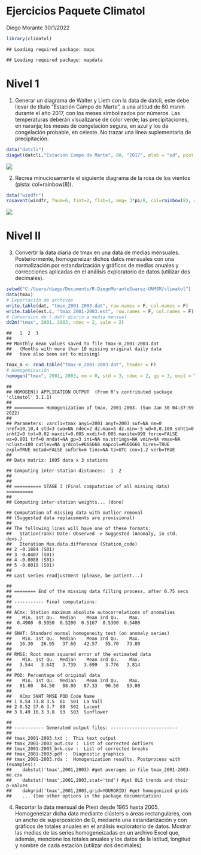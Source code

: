 Ejercicios Paquete Climatol
================
Diego Morante
30/1/2022

``` r
library(climatol)
```

    ## Loading required package: maps

    ## Loading required package: mapdata

# Nivel 1

1.  Generar un diagrama de Walter y Lieth con la data de datcli, este
    debe llevar de título “Estación Campo de Marte”, a una altitud de 80
    msnm durante el año 2017, con los meses simbolizados por números.
    Las temperaturas deberán visualizarse de color verde; las
    precipitaciones, en naranja; los meses de congelación segura, en
    azul y los de congelación probable, en celeste. No trazar una línea
    suplementaria de precipitación.

``` r
data("datcli")
diagwl(datcli,"Estación Campo de Marte", 80, "2017", mlab = "xd", pcol = "orange", tcol = "blue", pfcol = "light blue", sfcol = "blue", p3line = F)
```

![](Resolución-Climatol_files/figure-gfm/unnamed-chunk-2-1.png)<!-- -->

2.  Recrea minuciosamente el siguiente diagrama de la rosa de los
    vientos (pista: col=rainbow(8)).

``` r
data("windfr")
rosavent(windfr, fnum=6, fint=2, flab=1, ang= 3*pi/8, col=rainbow(8), uni = "km/s")
```

![](Resolución-Climatol_files/figure-gfm/unnamed-chunk-3-1.png)<!-- -->

# Nivel II

3.  Convertir la data diaria de tmax en una data de medias mensuales.
    Posteriormente, homogeneizar dichos datos mensuales con una
    normalización por estandarización y gráficos de medias anuales y
    correcciones aplicadas en el análisis exploratorio de datos
    (utilizar dos decimales).

``` r
setwd("C:/Users/diego/Documents/R-DiegoMoranteSuarez-UNMSM/climatol")
data(tmax)
# Exportación de archivos
write.table(dat, "tmax_2001-2003.dat", row.names = F, col.names = F)
write.table(est.c, "tmax_2001-2003.est", row.names = F, col.names = F)
# Conversion de (.dat) diario a media mensual
dd2m("tmax", 2001, 2003, ndec = 2, valm = 2)
```

    ##   1  2  3
    ## 
    ## Monthly mean values saved to file tmax-m_2001-2003.dat 
    ##   (Months with more than 10 missing original daily data
    ##   have also been set to missing)

``` r
tmax_m <- read.table("tmax-m_2001-2003.dat", header = F)
# Homogenización
homogen("tmax", 2001, 2003, nm = 0, std = 3, ndec = 2, gp = 3, expl = T)
```

    ## 
    ## HOMOGEN() APPLICATION OUTPUT  (From R's contributed package 'climatol' 3.1.1)
    ## 
    ## =========== Homogenization of tmax, 2001-2003. (Sun Jan 30 04:37:59 2022)
    ## 
    ## Parameters: varcli=tmax anyi=2001 anyf=2003 suf=NA nm=0 nref=10,10,4 std=3 swa=NA ndec=2 dz.max=5 dz.min=-5 wd=0,0,100 snht1=0 snht2=0 tol=0.02 maxdif=0.005 mxdif=0.005 maxite=999 force=FALSE wz=0.001 trf=0 mndat=NA gp=3 ini=NA na.strings=NA vmin=NA vmax=NA nclust=100 cutlev=NA grdcol=#666666 mapcol=#666666 hires=TRUE expl=TRUE metad=FALSE sufbrk=m tinc=NA tz=UTC cex=1.2 verb=TRUE
    ## 
    ## Data matrix: 1095 data x 3 stations

    ## Computing inter-station distances:  1  2
    ## 
    ## 
    ## ========== STAGE 3 (Final computation of all missing data) ==========
    ## 
    ## Computing inter-station weights... (done)

    ## Computation of missing data with outlier removal
    ## (Suggested data replacements are provisional)
    ## 
    ## The following lines will have one of these formats:
    ##   Station(rank) Date: Observed -> Suggested (Anomaly, in std. devs.)
    ##   Iteration Max.data.difference (Station_code)
    ## 2 -0.1884 (S01)
    ## 3 -0.0407 (S01)
    ## 4 -0.0088 (S01)
    ## 5 -0.0019 (S01)
    ## 
    ## Last series readjustment (please, be patient...)

    ## 
    ## ======== End of the missing data filling process, after 0.75 secs 
    ## 
    ## ----------- Final computations:
    ## 
    ## ACmx: Station maximum absolute autocorrelations of anomalies
    ##    Min. 1st Qu.  Median    Mean 3rd Qu.    Max. 
    ##  0.4900  0.5050  0.5200  0.5167  0.5300  0.5400 
    ## 
    ## SNHT: Standard normal homogeneity test (on anomaly series)
    ##    Min. 1st Qu.  Median    Mean 3rd Qu.    Max. 
    ##   16.30   26.95   37.60   42.57   55.70   73.80 
    ## 
    ## RMSE: Root mean squared error of the estimated data
    ##    Min. 1st Qu.  Median    Mean 3rd Qu.    Max. 
    ##   3.544   3.642   3.739   3.699   3.776   3.814 
    ## 
    ## POD: Percentage of original data
    ##    Min. 1st Qu.  Median    Mean 3rd Qu.    Max. 
    ##   81.00   84.50   88.00   87.33   90.50   93.00 
    ## 
    ##   ACmx SNHT RMSE POD Code Name     
    ## 1 0.54 73.8 3.5  81  S01  La Vall  
    ## 2 0.52 37.6 3.7  88  S02  Lucent   
    ## 3 0.49 16.3 3.8  93  S03  Sunflower

    ## 
    ## ----------- Generated output files: -------------------------
    ## 
    ## tmax_2001-2003.txt :  This text output 
    ## tmax_2001-2003_out.csv :  List of corrected outliers 
    ## tmax_2001-2003_brk.csv :  List of corrected breaks 
    ## tmax_2001-2003.pdf :  Diagnostic graphics 
    ## tmax_2001-2003.rda :  Homogenization results. Postprocess with (examples):
    ##    dahstat('tmax',2001,2003) #get averages in file tmax_2001-2003-me.csv 
    ##    dahstat('tmax',2001,2003,stat='tnd') #get OLS trends and their p-values 
    ##    dahgrid('tmax',2001,2003,grid=YOURGRID) #get homogenized grids 
    ##    ... (See other options in the package documentation)

4.  Recortar la data mensual de Ptest desde 1965 hasta 2005.
    Homogeneizar dicha data mediante clústers o áreas rectangulares, con
    un ancho de superposición de 0, mediante una estandarización y con
    gráficos de totales anuales en el análisis exploratorio de datos.
    Mostrar las medias de las series homogeneizadas en un archivo Excel
    que, además, mencione los totales anuales y los datos de la latitud,
    longitud y nombre de cada estación (utilizar dos decimales).
